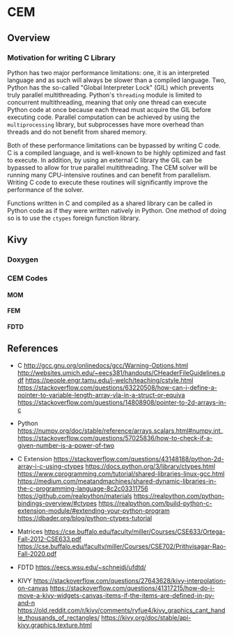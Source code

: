 # CEM

## Overview


### Motivation for writing C Library
Python has two major performance limitations: one, it is an interpreted language and as such will always be slower than a compiled language.  Two, Python has the so-called "Global Interpreter Lock" (GIL) which prevents truly parallel multithreading.  Python's `threading` module is limited to concurrent multithreading, meaning that only one thread can execute Python code at once because each thread must acquire the GIL before executing code.  Parallel computation can be achieved by using the `multiprocessing` library, but subprocesses have more overhead than threads and do not benefit from shared memory.

Both of these performance limitations can be bypassed by writing C code.  C is a compiled language, and is well-known to be highly optimized and fast to execute.  In addition, by using an external C library the GIL can be bypassed to allow for true parallel multithreading.  The CEM solver will be running many CPU-intensive routines and can benefit from parallelism.  Writing C code to execute these routines will significantly improve the performance of the solver.

Functions written in C and compiled as a shared library can be called in Python code as if they were written natively in Python.  One method of doing so is to use the `ctypes` foreign function library.





## Kivy

### Doxygen

### CEM Codes

#### MOM
#### FEM
#### FDTD

## References

* C
http://gcc.gnu.org/onlinedocs/gcc/Warning-Options.html
http://websites.umich.edu/~eecs381/handouts/CHeaderFileGuidelines.pdf
https://people.engr.tamu.edu/j-welch/teaching/cstyle.html
https://stackoverflow.com/questions/63220508/how-can-i-define-a-pointer-to-variable-length-array-vla-in-a-struct-or-equiva
https://stackoverflow.com/questions/14808908/pointer-to-2d-arrays-in-c

* Python
https://numpy.org/doc/stable/reference/arrays.scalars.html#numpy.int_
https://stackoverflow.com/questions/57025836/how-to-check-if-a-given-number-is-a-power-of-two

* C Extension
https://stackoverflow.com/questions/43148188/python-2d-array-i-c-using-ctypes
https://docs.python.org/3/library/ctypes.html
https://www.cprogramming.com/tutorial/shared-libraries-linux-gcc.html
https://medium.com/meatandmachines/shared-dynamic-libraries-in-the-c-programming-language-8c2c03311756
https://github.com/realpython/materials
https://realpython.com/python-bindings-overview/#ctypes
https://realpython.com/build-python-c-extension-module/#extending-your-python-program
https://dbader.org/blog/python-ctypes-tutorial

* Matrices
https://cse.buffalo.edu/faculty/miller/Courses/CSE633/Ortega-Fall-2012-CSE633.pdf
https://cse.buffalo.edu/faculty/miller/Courses/CSE702/Prithvisagar-Rao-Fall-2020.pdf

* FDTD
https://eecs.wsu.edu/~schneidj/ufdtd/

* KIVY
https://stackoverflow.com/questions/27643628/kivy-interpolation-on-canvas
https://stackoverflow.com/questions/41317215/how-do-i-move-a-kivy-widgets-canvas-items-if-the-items-are-defined-in-py-and-n
https://old.reddit.com/r/kivy/comments/ryfue4/kivy_graphics_cant_handle_thousands_of_rectangles/
https://kivy.org/doc/stable/api-kivy.graphics.texture.html
